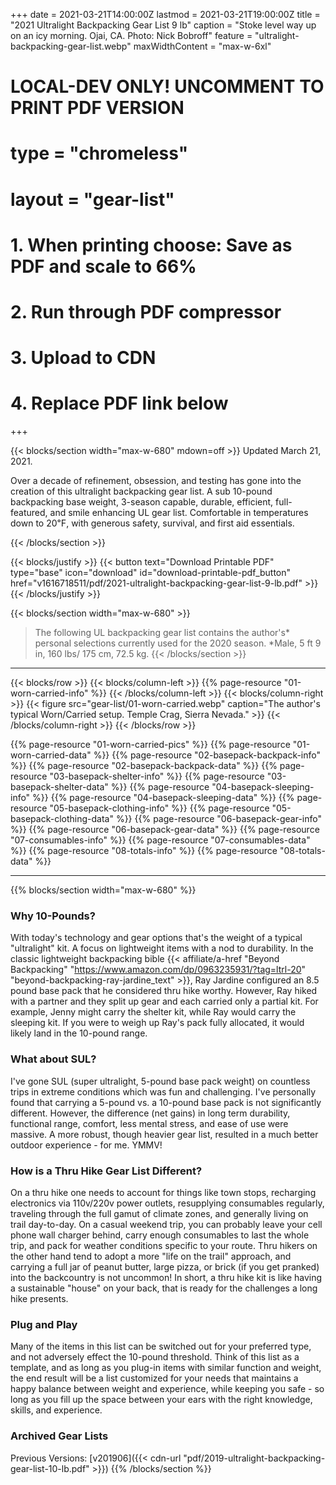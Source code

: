 +++
date = 2021-03-21T14:00:00Z
lastmod = 2021-03-21T19:00:00Z
title = "2021 Ultralight Backpacking Gear List 9 lb"
caption = "Stoke level way up on an icy morning. Ojai, CA. Photo: Nick Bobroff"
feature = "ultralight-backpacking-gear-list.webp"
maxWidthContent = "max-w-6xl"

# LOCAL-DEV ONLY! UNCOMMENT TO PRINT PDF VERSION
# type = "chromeless"
# layout = "gear-list"

# 1. When printing choose: Save as PDF and scale to 66%
# 2. Run through PDF compressor
# 3. Upload to CDN
# 4. Replace PDF link below
+++

{{< blocks/section width="max-w-680" mdown=off >}}
<time class="text-raven-700" datetime="2021-03-21T19:00:00Z">Updated March 21, 2021.</time>

<p class="lead mt-0">Over a decade of refinement, obsession, and testing has gone into the creation of this ultralight backpacking gear list. A sub 10-pound backpacking base weight, 3-season capable, durable, efficient, full-featured, and smile enhancing UL gear list. Comfortable in temperatures down to 20&#8457;, with generous safety, survival, and first aid essentials.</p>
{{< /blocks/section >}}

{{< blocks/justify >}}
{{< button text="Download Printable PDF" type="base" icon="download" id="download-printable-pdf_button" href="v1616718511/pdf/2021-ultralight-backpacking-gear-list-9-lb.pdf" >}}
{{< /blocks/justify >}}

{{< blocks/section width="max-w-680" >}}
> The following UL backpacking gear list contains the author's* personal selections currently used for the 2020 season. *Male, 5 ft 9 in, 160 lbs/ 175 cm, 72.5 kg.
{{< /blocks/section >}}

* * *

{{< blocks/row >}}
{{< blocks/column-left >}}
{{% page-resource "01-worn-carried-info" %}}
{{< /blocks/column-left >}}
{{< blocks/column-right >}}
{{< figure src="gear-list/01-worn-carried.webp" caption="The author's typical Worn/Carried setup. Temple Crag, Sierra Nevada." >}}
{{< /blocks/column-right >}}
{{< /blocks/row >}}

{{% page-resource "01-worn-carried-pics" %}}
{{% page-resource "01-worn-carried-data" %}}
{{% page-resource "02-basepack-backpack-info" %}}
{{% page-resource "02-basepack-backpack-data" %}}
{{% page-resource "03-basepack-shelter-info" %}}
{{% page-resource "03-basepack-shelter-data" %}}
{{% page-resource "04-basepack-sleeping-info" %}}
{{% page-resource "04-basepack-sleeping-data" %}}
{{% page-resource "05-basepack-clothing-info" %}}
{{% page-resource "05-basepack-clothing-data" %}}
{{% page-resource "06-basepack-gear-info" %}}
{{% page-resource "06-basepack-gear-data" %}}
{{% page-resource "07-consumables-info" %}}
{{% page-resource "07-consumables-data" %}}
{{% page-resource "08-totals-info" %}}
{{% page-resource "08-totals-data" %}}

* * *

{{% blocks/section width="max-w-680" %}}
### Why 10-Pounds?

With today's technology and gear options that's the weight of a typical "ultralight" kit. A focus on lightweight items with a nod to durability. In the classic lightweight backpacking bible {{< affiliate/a-href "Beyond Backpacking" "https://www.amazon.com/dp/0963235931/?tag=ltrl-20" "beyond-backpacking-ray-jardine_text" >}}, Ray Jardine configured an 8.5 pound base pack that he considered thru hike worthy. However, Ray hiked with a partner and they split up gear and each carried only a partial kit. For example, Jenny might carry the shelter kit, while Ray would carry the sleeping kit. If you were to weigh up Ray's pack fully allocated, it would likely land in the 10-pound range.

### What about SUL?

I've gone SUL (super ultralight, 5-pound base pack weight) on countless trips in extreme conditions which was fun and challenging. I've personally found that carrying a 5-pound vs. a 10-pound base pack is not significantly different. However, the difference (net gains) in long term durability, functional range, comfort, less mental stress, and ease of use were massive. A more robust, though heavier gear list, resulted in a much better outdoor experience - for me. YMMV!

### How is a Thru Hike Gear List Different?

On a thru hike one needs to account for things like town stops, recharging electronics via 110v/220v power outlets, resupplying consumables regularly, traveling through the full gamut of climate zones, and generally living on trail day-to-day. On a casual weekend trip, you can probably leave your cell phone wall charger behind, carry enough consumables to last the whole trip, and pack for weather conditions specific to your route. Thru hikers on the other hand tend to adopt a more "life on the trail" approach, and carrying a full jar of peanut butter, large pizza, or brick (if you get pranked) into the backcountry is not uncommon! In short, a thru hike kit is like having a sustainable "house" on your back, that is ready for the challenges a long hike presents.

### Plug and Play

Many of the items in this list can be switched out for your preferred type, and not adversely effect the 10-pound threshold. Think of this list as a template, and as long as you plug-in items with similar function and weight, the end result will be a list customized for your needs that maintains a happy balance between weight and experience, while keeping you safe - so long as you fill up the space between your ears with the right knowledge, skills, and experience.

### Archived Gear Lists

Previous Versions: [v201906]({{< cdn-url "pdf/2019-ultralight-backpacking-gear-list-10-lb.pdf" >}})
{{% /blocks/section %}}
